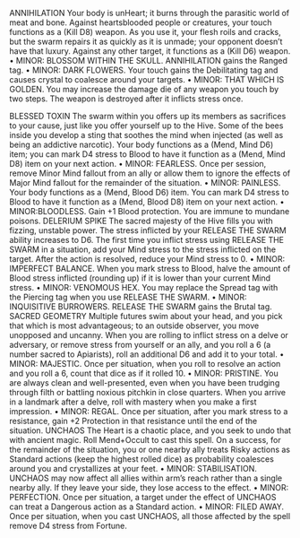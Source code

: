 ANNIHILATION
Your body is unHeart; it burns through the parasitic
world of meat and bone. Against heartsblooded
people or creatures, your touch functions as a
(Kill D8) weapon. As you use it, your flesh roils
and cracks, but the swarm repairs it as quickly as
it is unmade; your opponent doesn’t have that
luxury. Against any other target, it functions as a
(Kill D6) weapon.
• MINOR: BLOSSOM WITHIN THE SKULL.
ANNIHILATION gains the Ranged tag.
• MINOR: DARK FLOWERS. Your touch gains
the Debilitating tag and causes crystal to
coalesce around your targets.
• MINOR: THAT WHICH IS GOLDEN. You may
increase the damage die of any weapon you
touch by two steps. The weapon is destroyed
after it inflicts stress once.

BLESSED TOXIN
The swarm within you offers up its members as sacrifices
to your cause, just like you offer yourself up to the
Hive. Some of the bees inside you develop a sting
that soothes the mind when injected (as well as
being an addictive narcotic). Your body functions
as a (Mend, Mind D6) item; you can mark D4
stress to Blood to have it function as a (Mend,
Mind D8) item on your next action.
• MINOR: FEARLESS. Once per session, remove
Minor Mind fallout from an ally or allow them
to ignore the effects of Major Mind fallout for
the remainder of the situation.
• MINOR: PAINLESS. Your body functions as a
(Mend, Blood D6) item. You can mark D4 stress
to Blood to have it function as a (Mend, Blood
D8) item on your next action.
• MINOR:BLOODLESS. Gain +1 Blood protection.
You are immune to mundane poisons.
DELERIUM SPIKE
The sacred majesty of the Hive fills you with fizzing,
unstable power. The stress inflicted by your
RELEASE THE SWARM ability increases to D6.
The first time you inflict stress using RELEASE
THE SWARM in a situation, add your Mind stress
to the stress inflicted on the target. After the
action is resolved, reduce your Mind stress to 0.
• MINOR: IMPERFECT BALANCE. When you
mark stress to Blood, halve the amount of
Blood stress inflicted (rounding up) if it is
lower than your current Mind stress.
• MINOR: VENOMOUS HEX. You may replace
the Spread tag with the Piercing tag when you
use RELEASE THE SWARM.
• MINOR: INQUISITIVE BURROWERS.
RELEASE THE SWARM gains the Brutal tag.
SACRED GEOMETRY
Multiple futures swim about your head, and you pick
that which is most advantageous; to an outside observer,
you move unopposed and uncanny. When you are
rolling to inflict stress on a delve or adversary, or
remove stress from yourself or an ally, and you roll
a 6 (a number sacred to Apiarists), roll an additional
D6 and add it to your total.
• MINOR: MAJESTIC. Once per situation, when
you roll to resolve an action and you roll a 6,
count that dice as if it rolled 10.
• MINOR: PRISTINE. You are always clean and
well-presented, even when you have been
trudging through filth or battling noxious
pitchkin in close quarters. When you arrive in
a landmark after a delve, roll with mastery
when you make a first impression.
• MINOR: REGAL. Once per situation, after you
mark stress to a resistance, gain +2 Protection
in that resistance until the end of the situation.
UNCHAOS
The Heart is a chaotic place, and you seek to undo that
with ancient magic. Roll Mend+Occult to cast this
spell. On a success, for the remainder of the situation,
you or one nearby ally treats Risky actions
as Standard actions (keep the highest rolled dice)
as probability coalesces around you and crystallizes
at your feet.
• MINOR: STABILISATION. UNCHAOS may
now affect all allies within arm’s reach rather
than a single nearby ally. If they leave your side,
they lose access to the effect.
• MINOR: PERFECTION. Once per situation, a
target under the effect of UNCHAOS can treat
a Dangerous action as a Standard action.
• MINOR: FILED AWAY. Once per situation,
when you cast UNCHAOS, all those affected by
the spell remove D4 stress from Fortune.